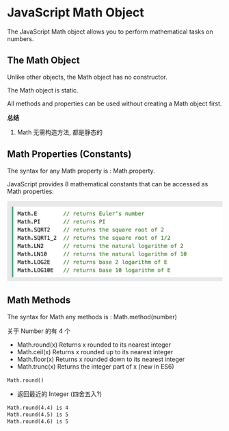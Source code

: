 # JavaScript Math Object

The JavaScript Math object allows you to perform mathematical tasks on numbers.

## The Math Object

Unlike other objects, the Math object has no constructor.

The Math object is static.

All methods and properties can be used without creating a Math object first.

**总结**

1. Math 无需构造方法, 都是静态的

## Math Properties (Constants)

The syntax for any Math property is : Math.property.

JavaScript provides 8 mathematical constants that can be accessed as Math properties:

![Math prop](img/img_math_prop.png)

## Math Methods

The syntax for Math any methods is : Math.method(number)

关于 Number 的有 4 个

- Math.round(x)	Returns x rounded to its nearest integer
- Math.ceil(x)	Returns x rounded up to its nearest integer
- Math.floor(x)	Returns x rounded down to its nearest integer
- Math.trunc(x)	Returns the integer part of x (new in ES6)

`Math.round()`

- 返回最近的 Integer (四舍五入?)
  

```
Math.round(4.4) is 4
Math.round(4.5) is 5
Math.round(4.6) is 5
```

